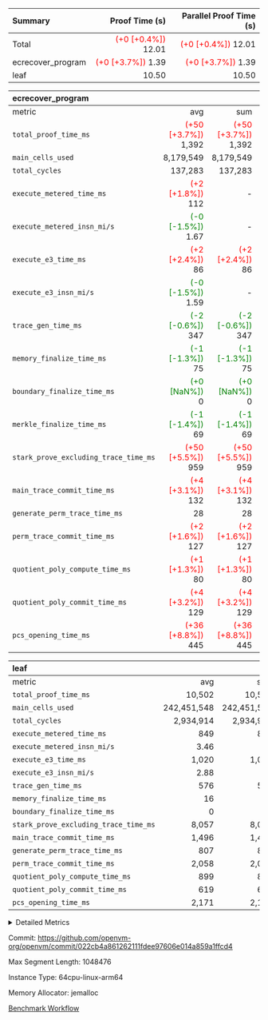 | Summary | Proof Time (s) | Parallel Proof Time (s) |
|:---|---:|---:|
| Total | <span style='color: red'>(+0 [+0.4%])</span> 12.01 | <span style='color: red'>(+0 [+0.4%])</span> 12.01 |
| ecrecover_program | <span style='color: red'>(+0 [+3.7%])</span> 1.39 | <span style='color: red'>(+0 [+3.7%])</span> 1.39 |
| leaf |  10.50 |  10.50 |


| ecrecover_program |||||
|:---|---:|---:|---:|---:|
|metric|avg|sum|max|min|
| `total_proof_time_ms ` | <span style='color: red'>(+50 [+3.7%])</span> 1,392 | <span style='color: red'>(+50 [+3.7%])</span> 1,392 | <span style='color: red'>(+50 [+3.7%])</span> 1,392 | <span style='color: red'>(+50 [+3.7%])</span> 1,392 |
| `main_cells_used     ` |  8,179,549 |  8,179,549 |  8,179,549 |  8,179,549 |
| `total_cycles        ` |  137,283 |  137,283 |  137,283 |  137,283 |
| `execute_metered_time_ms` | <span style='color: red'>(+2 [+1.8%])</span> 112 | -          | -          | -          |
| `execute_metered_insn_mi/s` | <span style='color: green'>(-0 [-1.5%])</span> 1.67 | -          | <span style='color: green'>(-0 [-1.5%])</span> 1.67 | <span style='color: green'>(-0 [-1.5%])</span> 1.67 |
| `execute_e3_time_ms  ` | <span style='color: red'>(+2 [+2.4%])</span> 86 | <span style='color: red'>(+2 [+2.4%])</span> 86 | <span style='color: red'>(+2 [+2.4%])</span> 86 | <span style='color: red'>(+2 [+2.4%])</span> 86 |
| `execute_e3_insn_mi/s` | <span style='color: green'>(-0 [-1.5%])</span> 1.59 | -          | <span style='color: green'>(-0 [-1.5%])</span> 1.59 | <span style='color: green'>(-0 [-1.5%])</span> 1.59 |
| `trace_gen_time_ms   ` | <span style='color: green'>(-2 [-0.6%])</span> 347 | <span style='color: green'>(-2 [-0.6%])</span> 347 | <span style='color: green'>(-2 [-0.6%])</span> 347 | <span style='color: green'>(-2 [-0.6%])</span> 347 |
| `memory_finalize_time_ms` | <span style='color: green'>(-1 [-1.3%])</span> 75 | <span style='color: green'>(-1 [-1.3%])</span> 75 | <span style='color: green'>(-1 [-1.3%])</span> 75 | <span style='color: green'>(-1 [-1.3%])</span> 75 |
| `boundary_finalize_time_ms` | <span style='color: green'>(+0 [NaN%])</span> 0 | <span style='color: green'>(+0 [NaN%])</span> 0 | <span style='color: green'>(+0 [NaN%])</span> 0 | <span style='color: green'>(+0 [NaN%])</span> 0 |
| `merkle_finalize_time_ms` | <span style='color: green'>(-1 [-1.4%])</span> 69 | <span style='color: green'>(-1 [-1.4%])</span> 69 | <span style='color: green'>(-1 [-1.4%])</span> 69 | <span style='color: green'>(-1 [-1.4%])</span> 69 |
| `stark_prove_excluding_trace_time_ms` | <span style='color: red'>(+50 [+5.5%])</span> 959 | <span style='color: red'>(+50 [+5.5%])</span> 959 | <span style='color: red'>(+50 [+5.5%])</span> 959 | <span style='color: red'>(+50 [+5.5%])</span> 959 |
| `main_trace_commit_time_ms` | <span style='color: red'>(+4 [+3.1%])</span> 132 | <span style='color: red'>(+4 [+3.1%])</span> 132 | <span style='color: red'>(+4 [+3.1%])</span> 132 | <span style='color: red'>(+4 [+3.1%])</span> 132 |
| `generate_perm_trace_time_ms` |  28 |  28 |  28 |  28 |
| `perm_trace_commit_time_ms` | <span style='color: red'>(+2 [+1.6%])</span> 127 | <span style='color: red'>(+2 [+1.6%])</span> 127 | <span style='color: red'>(+2 [+1.6%])</span> 127 | <span style='color: red'>(+2 [+1.6%])</span> 127 |
| `quotient_poly_compute_time_ms` | <span style='color: red'>(+1 [+1.3%])</span> 80 | <span style='color: red'>(+1 [+1.3%])</span> 80 | <span style='color: red'>(+1 [+1.3%])</span> 80 | <span style='color: red'>(+1 [+1.3%])</span> 80 |
| `quotient_poly_commit_time_ms` | <span style='color: red'>(+4 [+3.2%])</span> 129 | <span style='color: red'>(+4 [+3.2%])</span> 129 | <span style='color: red'>(+4 [+3.2%])</span> 129 | <span style='color: red'>(+4 [+3.2%])</span> 129 |
| `pcs_opening_time_ms ` | <span style='color: red'>(+36 [+8.8%])</span> 445 | <span style='color: red'>(+36 [+8.8%])</span> 445 | <span style='color: red'>(+36 [+8.8%])</span> 445 | <span style='color: red'>(+36 [+8.8%])</span> 445 |

| leaf |||||
|:---|---:|---:|---:|---:|
|metric|avg|sum|max|min|
| `total_proof_time_ms ` |  10,502 |  10,502 |  10,502 |  10,502 |
| `main_cells_used     ` |  242,451,548 |  242,451,548 |  242,451,548 |  242,451,548 |
| `total_cycles        ` |  2,934,914 |  2,934,914 |  2,934,914 |  2,934,914 |
| `execute_metered_time_ms` |  849 |  849 |  849 |  849 |
| `execute_metered_insn_mi/s` |  3.46 | -          |  3.46 |  3.46 |
| `execute_e3_time_ms  ` |  1,020 |  1,020 |  1,020 |  1,020 |
| `execute_e3_insn_mi/s` |  2.88 | -          |  2.88 |  2.88 |
| `trace_gen_time_ms   ` |  576 |  576 |  576 |  576 |
| `memory_finalize_time_ms` |  16 |  16 |  16 |  16 |
| `boundary_finalize_time_ms` |  0 |  0 |  0 |  0 |
| `stark_prove_excluding_trace_time_ms` |  8,057 |  8,057 |  8,057 |  8,057 |
| `main_trace_commit_time_ms` |  1,496 |  1,496 |  1,496 |  1,496 |
| `generate_perm_trace_time_ms` |  807 |  807 |  807 |  807 |
| `perm_trace_commit_time_ms` |  2,058 |  2,058 |  2,058 |  2,058 |
| `quotient_poly_compute_time_ms` |  899 |  899 |  899 |  899 |
| `quotient_poly_commit_time_ms` |  619 |  619 |  619 |  619 |
| `pcs_opening_time_ms ` |  2,171 |  2,171 |  2,171 |  2,171 |



<details>
<summary>Detailed Metrics</summary>

|  | keygen_time_ms | commit_exe_time_ms | app proof_time_ms | agg_layer_time_ms |
| --- | --- | --- | --- |
|  | 48 | 9 | 6,519 | 10,646 | 

| group | single_leaf_agg_time_ms | num_segments | num_children | memory_to_vec_partition_time_ms | insns | fri.log_blowup | execute_segment_time_ms | execute_metered_time_ms | execute_metered_insn_mi/s |
| --- | --- | --- | --- | --- | --- | --- | --- | --- | --- |
| ecrecover_program |  | 1 |  | 24 | 137,284 | 1 | 5,965 | 112 | 1.67 | 
| leaf | 10,645 |  | 1 |  |  | 1 |  |  |  | 

| group | air_name | quotient_deg | interactions | constraints |
| --- | --- | --- | --- | --- |
| ecrecover_program | AccessAdapterAir<16> | 2 | 5 | 12 | 
| ecrecover_program | AccessAdapterAir<2> | 2 | 5 | 12 | 
| ecrecover_program | AccessAdapterAir<32> | 2 | 5 | 12 | 
| ecrecover_program | AccessAdapterAir<4> | 2 | 5 | 12 | 
| ecrecover_program | AccessAdapterAir<8> | 2 | 5 | 12 | 
| ecrecover_program | BitwiseOperationLookupAir<8> | 2 | 2 | 4 | 
| ecrecover_program | KeccakVmAir | 2 | 321 | 4,513 | 
| ecrecover_program | MemoryMerkleAir<8> | 2 | 4 | 39 | 
| ecrecover_program | PersistentBoundaryAir<8> | 2 | 3 | 7 | 
| ecrecover_program | PhantomAir | 2 | 3 | 5 | 
| ecrecover_program | Poseidon2PeripheryAir<BabyBearParameters>, 1> | 2 | 1 | 286 | 
| ecrecover_program | ProgramAir | 1 | 1 | 4 | 
| ecrecover_program | RangeTupleCheckerAir<2> | 1 | 1 | 4 | 
| ecrecover_program | Rv32HintStoreAir | 2 | 18 | 28 | 
| ecrecover_program | VariableRangeCheckerAir | 1 | 1 | 4 | 
| ecrecover_program | VmAirWrapper<Rv32BaseAluAdapterAir, BaseAluCoreAir<4, 8> | 2 | 20 | 37 | 
| ecrecover_program | VmAirWrapper<Rv32BaseAluAdapterAir, LessThanCoreAir<4, 8> | 2 | 18 | 40 | 
| ecrecover_program | VmAirWrapper<Rv32BaseAluAdapterAir, ShiftCoreAir<4, 8> | 2 | 24 | 91 | 
| ecrecover_program | VmAirWrapper<Rv32BranchAdapterAir, BranchEqualCoreAir<4> | 2 | 11 | 20 | 
| ecrecover_program | VmAirWrapper<Rv32BranchAdapterAir, BranchLessThanCoreAir<4, 8> | 2 | 13 | 35 | 
| ecrecover_program | VmAirWrapper<Rv32CondRdWriteAdapterAir, Rv32JalLuiCoreAir> | 2 | 10 | 18 | 
| ecrecover_program | VmAirWrapper<Rv32IsEqualModAdapterAir<2, 1, 32, 32>, ModularIsEqualCoreAir<32, 4, 8> | 2 | 25 | 225 | 
| ecrecover_program | VmAirWrapper<Rv32JalrAdapterAir, Rv32JalrCoreAir> | 2 | 16 | 20 | 
| ecrecover_program | VmAirWrapper<Rv32LoadStoreAdapterAir, LoadSignExtendCoreAir<4, 8> | 2 | 18 | 33 | 
| ecrecover_program | VmAirWrapper<Rv32LoadStoreAdapterAir, LoadStoreCoreAir<4> | 2 | 17 | 40 | 
| ecrecover_program | VmAirWrapper<Rv32MultAdapterAir, DivRemCoreAir<4, 8> | 2 | 25 | 84 | 
| ecrecover_program | VmAirWrapper<Rv32MultAdapterAir, MulHCoreAir<4, 8> | 2 | 24 | 31 | 
| ecrecover_program | VmAirWrapper<Rv32MultAdapterAir, MultiplicationCoreAir<4, 8> | 2 | 19 | 19 | 
| ecrecover_program | VmAirWrapper<Rv32RdWriteAdapterAir, Rv32AuipcCoreAir> | 2 | 12 | 14 | 
| ecrecover_program | VmAirWrapper<Rv32VecHeapAdapterAir<1, 2, 2, 32, 32>, FieldExpressionCoreAir> | 2 | 415 | 480 | 
| ecrecover_program | VmAirWrapper<Rv32VecHeapAdapterAir<2, 1, 1, 32, 32>, FieldExpressionCoreAir> | 2 | 158 | 190 | 
| ecrecover_program | VmAirWrapper<Rv32VecHeapAdapterAir<2, 2, 2, 32, 32>, FieldExpressionCoreAir> | 2 | 428 | 457 | 
| ecrecover_program | VmConnectorAir | 2 | 5 | 11 | 
| leaf | AccessAdapterAir<2> | 2 | 5 | 12 | 
| leaf | AccessAdapterAir<4> | 2 | 5 | 12 | 
| leaf | AccessAdapterAir<8> | 2 | 5 | 12 | 
| leaf | FriReducedOpeningAir | 2 | 39 | 71 | 
| leaf | JalRangeCheckAir | 2 | 9 | 14 | 
| leaf | NativePoseidon2Air<BabyBearParameters>, 1> | 2 | 136 | 572 | 
| leaf | PhantomAir | 2 | 3 | 5 | 
| leaf | ProgramAir | 1 | 1 | 4 | 
| leaf | VariableRangeCheckerAir | 1 | 1 | 4 | 
| leaf | VmAirWrapper<AluNativeAdapterAir, FieldArithmeticCoreAir> | 2 | 15 | 27 | 
| leaf | VmAirWrapper<BranchNativeAdapterAir, BranchEqualCoreAir<1> | 2 | 11 | 25 | 
| leaf | VmAirWrapper<NativeAdapterAir<2, 0>, PublicValuesCoreAir> | 2 | 11 | 30 | 
| leaf | VmAirWrapper<NativeLoadStoreAdapterAir<1>, NativeLoadStoreCoreAir<1> | 2 | 15 | 20 | 
| leaf | VmAirWrapper<NativeLoadStoreAdapterAir<4>, NativeLoadStoreCoreAir<4> | 2 | 15 | 20 | 
| leaf | VmAirWrapper<NativeVectorizedAdapterAir<4>, FieldExtensionCoreAir> | 2 | 15 | 27 | 
| leaf | VmConnectorAir | 2 | 5 | 11 | 
| leaf | VolatileBoundaryAir | 2 | 7 | 19 | 

| group | air_name | idx | rows | prep_cols | perm_cols | main_cols | cells |
| --- | --- | --- | --- | --- | --- | --- | --- |
| leaf | AccessAdapterAir<2> | 0 | 1,048,576 |  | 16 | 11 | 28,311,552 | 
| leaf | AccessAdapterAir<4> | 0 | 524,288 |  | 16 | 13 | 15,204,352 | 
| leaf | AccessAdapterAir<8> | 0 | 32,768 |  | 16 | 17 | 1,081,344 | 
| leaf | FriReducedOpeningAir | 0 | 4,194,304 |  | 84 | 27 | 465,567,744 | 
| leaf | JalRangeCheckAir | 0 | 65,536 |  | 28 | 12 | 2,621,440 | 
| leaf | NativePoseidon2Air<BabyBearParameters>, 1> | 0 | 262,144 |  | 312 | 398 | 186,122,240 | 
| leaf | PhantomAir | 0 | 32,768 |  | 12 | 6 | 589,824 | 
| leaf | ProgramAir | 0 | 524,288 |  | 8 | 10 | 9,437,184 | 
| leaf | VariableRangeCheckerAir | 0 | 262,144 | 2 | 8 | 1 | 2,359,296 | 
| leaf | VmAirWrapper<AluNativeAdapterAir, FieldArithmeticCoreAir> | 0 | 2,097,152 |  | 36 | 29 | 136,314,880 | 
| leaf | VmAirWrapper<BranchNativeAdapterAir, BranchEqualCoreAir<1> | 0 | 524,288 |  | 28 | 23 | 26,738,688 | 
| leaf | VmAirWrapper<NativeAdapterAir<2, 0>, PublicValuesCoreAir> | 0 | 64 |  | 28 | 27 | 3,520 | 
| leaf | VmAirWrapper<NativeLoadStoreAdapterAir<1>, NativeLoadStoreCoreAir<1> | 0 | 1,048,576 |  | 40 | 21 | 63,963,136 | 
| leaf | VmAirWrapper<NativeLoadStoreAdapterAir<4>, NativeLoadStoreCoreAir<4> | 0 | 262,144 |  | 40 | 27 | 17,563,648 | 
| leaf | VmAirWrapper<NativeVectorizedAdapterAir<4>, FieldExtensionCoreAir> | 0 | 262,144 |  | 36 | 38 | 19,398,656 | 
| leaf | VmConnectorAir | 0 | 2 | 1 | 16 | 5 | 42 | 
| leaf | VolatileBoundaryAir | 0 | 524,288 |  | 20 | 12 | 16,777,216 | 

| group | air_name | segment | rows | prep_cols | perm_cols | main_cols | cells |
| --- | --- | --- | --- | --- | --- | --- | --- |
| ecrecover_program | AccessAdapterAir<16> | 0 | 4,096 |  | 16 | 25 | 167,936 | 
| ecrecover_program | AccessAdapterAir<32> | 0 | 2,048 |  | 16 | 41 | 116,736 | 
| ecrecover_program | AccessAdapterAir<8> | 0 | 16,384 |  | 16 | 17 | 540,672 | 
| ecrecover_program | BitwiseOperationLookupAir<8> | 0 | 65,536 | 3 | 8 | 2 | 655,360 | 
| ecrecover_program | KeccakVmAir | 0 | 128 |  | 1,056 | 3,163 | 540,032 | 
| ecrecover_program | MemoryMerkleAir<8> | 0 | 4,096 |  | 16 | 32 | 196,608 | 
| ecrecover_program | PersistentBoundaryAir<8> | 0 | 4,096 |  | 12 | 20 | 131,072 | 
| ecrecover_program | PhantomAir | 0 | 16 |  | 12 | 6 | 288 | 
| ecrecover_program | Poseidon2PeripheryAir<BabyBearParameters>, 1> | 0 | 4,096 |  | 8 | 300 | 1,261,568 | 
| ecrecover_program | ProgramAir | 0 | 32,768 |  | 8 | 10 | 589,824 | 
| ecrecover_program | RangeTupleCheckerAir<2> | 0 | 524,288 | 2 | 8 | 1 | 4,718,592 | 
| ecrecover_program | Rv32HintStoreAir | 0 | 256 |  | 44 | 32 | 19,456 | 
| ecrecover_program | VariableRangeCheckerAir | 0 | 262,144 | 2 | 8 | 1 | 2,359,296 | 
| ecrecover_program | VmAirWrapper<Rv32BaseAluAdapterAir, BaseAluCoreAir<4, 8> | 0 | 65,536 |  | 52 | 36 | 5,767,168 | 
| ecrecover_program | VmAirWrapper<Rv32BaseAluAdapterAir, LessThanCoreAir<4, 8> | 0 | 4,096 |  | 40 | 37 | 315,392 | 
| ecrecover_program | VmAirWrapper<Rv32BaseAluAdapterAir, ShiftCoreAir<4, 8> | 0 | 16,384 |  | 52 | 53 | 1,720,320 | 
| ecrecover_program | VmAirWrapper<Rv32BranchAdapterAir, BranchEqualCoreAir<4> | 0 | 16,384 |  | 28 | 26 | 884,736 | 
| ecrecover_program | VmAirWrapper<Rv32BranchAdapterAir, BranchLessThanCoreAir<4, 8> | 0 | 4,096 |  | 32 | 32 | 262,144 | 
| ecrecover_program | VmAirWrapper<Rv32CondRdWriteAdapterAir, Rv32JalLuiCoreAir> | 0 | 4,096 |  | 28 | 18 | 188,416 | 
| ecrecover_program | VmAirWrapper<Rv32IsEqualModAdapterAir<2, 1, 32, 32>, ModularIsEqualCoreAir<32, 4, 8> | 0 | 4,096 |  | 56 | 166 | 909,312 | 
| ecrecover_program | VmAirWrapper<Rv32JalrAdapterAir, Rv32JalrCoreAir> | 0 | 4,096 |  | 36 | 28 | 262,144 | 
| ecrecover_program | VmAirWrapper<Rv32LoadStoreAdapterAir, LoadSignExtendCoreAir<4, 8> | 0 | 8,192 |  | 52 | 36 | 720,896 | 
| ecrecover_program | VmAirWrapper<Rv32LoadStoreAdapterAir, LoadStoreCoreAir<4> | 0 | 65,536 |  | 52 | 41 | 6,094,848 | 
| ecrecover_program | VmAirWrapper<Rv32MultAdapterAir, MulHCoreAir<4, 8> | 0 | 8 |  | 72 | 39 | 888 | 
| ecrecover_program | VmAirWrapper<Rv32MultAdapterAir, MultiplicationCoreAir<4, 8> | 0 | 32 |  | 52 | 31 | 2,656 | 
| ecrecover_program | VmAirWrapper<Rv32RdWriteAdapterAir, Rv32AuipcCoreAir> | 0 | 2,048 |  | 28 | 20 | 98,304 | 
| ecrecover_program | VmAirWrapper<Rv32VecHeapAdapterAir<1, 2, 2, 32, 32>, FieldExpressionCoreAir> | 0 | 2,048 |  | 836 | 547 | 2,832,384 | 
| ecrecover_program | VmAirWrapper<Rv32VecHeapAdapterAir<2, 1, 1, 32, 32>, FieldExpressionCoreAir> | 0 | 32 |  | 320 | 263 | 18,656 | 
| ecrecover_program | VmAirWrapper<Rv32VecHeapAdapterAir<2, 2, 2, 32, 32>, FieldExpressionCoreAir> | 0 | 1,024 |  | 860 | 625 | 1,520,640 | 
| ecrecover_program | VmConnectorAir | 0 | 2 | 1 | 16 | 5 | 42 | 

| group | idx | trace_gen_time_ms | total_proof_time_ms | total_cycles | total_cells | stark_prove_excluding_trace_time_ms | quotient_poly_compute_time_ms | quotient_poly_commit_time_ms | perm_trace_commit_time_ms | pcs_opening_time_ms | memory_finalize_time_ms | main_trace_commit_time_ms | main_cells_used | insns | generate_perm_trace_time_ms | execute_metered_time_ms | execute_metered_insn_mi/s | execute_e3_time_ms | execute_e3_insn_mi/s | boundary_finalize_time_ms |
| --- | --- | --- | --- | --- | --- | --- | --- | --- | --- | --- | --- | --- | --- | --- | --- | --- | --- | --- | --- | --- |
| leaf | 0 | 576 | 10,502 | 2,934,914 | 992,054,762 | 8,057 | 899 | 619 | 2,058 | 2,171 | 16 | 1,496 | 242,451,548 | 2,934,915 | 807 | 849 | 3.46 | 1,020 | 2.88 | 0 | 

| group | idx | trace_height_constraint | weighted_sum | threshold |
| --- | --- | --- | --- | --- |
| leaf | 0 | 0 | 18,022,532 | 2,013,265,921 | 
| leaf | 0 | 1 | 122,388,736 | 2,013,265,921 | 
| leaf | 0 | 2 | 9,011,266 | 2,013,265,921 | 
| leaf | 0 | 3 | 122,487,044 | 2,013,265,921 | 
| leaf | 0 | 4 | 524,288 | 2,013,265,921 | 
| leaf | 0 | 5 | 273,220,298 | 2,013,265,921 | 

| group | segment | trace_gen_time_ms | total_proof_time_ms | total_cycles | total_cells | stark_prove_excluding_trace_time_ms | quotient_poly_compute_time_ms | quotient_poly_commit_time_ms | prove_segment_time_ms | perm_trace_commit_time_ms | pcs_opening_time_ms | merkle_finalize_time_ms | memory_to_vec_partition_time_ms | memory_finalize_time_ms | main_trace_commit_time_ms | main_cells_used | insns | generate_perm_trace_time_ms | execute_e3_time_ms | execute_e3_insn_mi/s | boundary_finalize_time_ms |
| --- | --- | --- | --- | --- | --- | --- | --- | --- | --- | --- | --- | --- | --- | --- | --- | --- | --- | --- | --- | --- | --- |
| ecrecover_program | 0 | 347 | 1,392 | 137,283 | 32,925,330 | 959 | 80 | 129 | 2,084 | 127 | 445 | 69 | 23 | 75 | 132 | 8,179,549 | 137,284 | 28 | 86 | 1.59 | 0 | 

| group | segment | trace_height_constraint | weighted_sum | threshold |
| --- | --- | --- | --- | --- |
| ecrecover_program | 0 | 0 | 396,372 | 2,013,265,921 | 
| ecrecover_program | 0 | 1 | 1,239,280 | 2,013,265,921 | 
| ecrecover_program | 0 | 2 | 198,186 | 2,013,265,921 | 
| ecrecover_program | 0 | 3 | 2,663,748 | 2,013,265,921 | 
| ecrecover_program | 0 | 4 | 16,384 | 2,013,265,921 | 
| ecrecover_program | 0 | 5 | 8,192 | 2,013,265,921 | 
| ecrecover_program | 0 | 6 | 471,272 | 2,013,265,921 | 
| ecrecover_program | 0 | 7 | 192 | 2,013,265,921 | 
| ecrecover_program | 0 | 8 | 5,947,994 | 2,013,265,921 | 

</details>


Commit: https://github.com/openvm-org/openvm/commit/022cb4a861262111fdee97606e014a859a1ffcd4

Max Segment Length: 1048476

Instance Type: 64cpu-linux-arm64

Memory Allocator: jemalloc

[Benchmark Workflow](https://github.com/openvm-org/openvm/actions/runs/16224359800)
